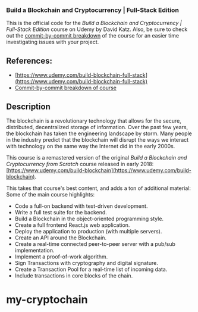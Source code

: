 ### Build a Blockchain and Cryptocurrency | Full-Stack Edition

This is the official code for the *Build a Blockchain and Cryptocurrency | Full-Stack Edition* course on Udemy by David Katz. Also, be sure to check out the [commit-by-commit breakdown](https://github.com/15Dkatz/cryptochain_commits) of the course for an easier time investigating issues with your project.

## References:
* [https://www.udemy.com/build-blockchain-full-stack](https://www.udemy.com/build-blockchain-full-stack)
* [Commit-by-commit breakdown of course](https://github.com/15Dkatz/cryptochain_commits)

## Description

The blockchain is a revolutionary technology that allows for the secure, distributed, decentralized storage of information. Over the past few years, the blockchain has taken the engineering landscape by storm. Many people in the industry predict that the blockchain will disrupt the ways we interact with technology on the same way the Internet did in the early 2000s.

This course is a remastered version of the original *Build a Blockchain and Cryptocurrency from Scratch* course released in early 2018: [https://www.udemy.com/build-blockchain](https://www.udemy.com/build-blockchain).

This takes that course's best content, and adds a ton of additional material:
Some of the main course highlights:
- Code a full-on backend with test-driven development.
- Write a full test suite for the backend.
- Build a Blockchain in the object-oriented programming style.
- Create a full frontend React.js web application.
- Deploy the application to production (with multiple servers).
- Create an API around the Blockchain.
- Create a real-time connected peer-to-peer server with a pub/sub implementation.
- Implement a proof-of-work algorithm.
- Sign Transactions with cryptography and digital signature.
- Create a Transaction Pool for a real-time list of incoming data.
- Include transactions in core blocks of the chain.
# my-cryptochain
